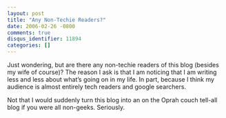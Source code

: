 ```yaml
---
layout: post
title: "Any Non-Techie Readers?"
date: 2006-02-26 -0800
comments: true
disqus_identifier: 11894
categories: []
---
```

Just wondering, but are there any non-techie readers of this blog
(besides my wife of course)? The reason I ask is that I am noticing that
I am writing less and less about what’s going on in my life. In part,
because I think my audience is almost entirely tech readers and google
searchers.

Not that I would suddenly turn this blog into an on the Oprah couch
tell-all blog if you were all non-geeks. Seriously.

